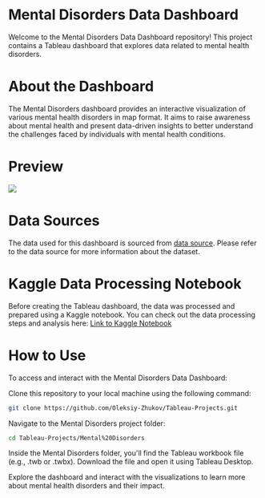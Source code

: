 # Mental Disorders Data Dashboard
Welcome to the Mental Disorders Data Dashboard repository! This project contains a Tableau dashboard that explores data related to mental health disorders.

# About the Dashboard
The Mental Disorders dashboard provides an interactive visualization of various mental health disorders in map format. It aims to raise awareness about mental health and present data-driven insights to better understand the challenges faced by individuals with mental health conditions.

# Preview
<img src="https://github.com/Oleksiy-Zhukov/Tableau-Projects/assets/75014961/38215cd0-7b53-4e99-b1c6-0070f251e5d1">

# Data Sources
The data used for this dashboard is sourced from [data source](https://www.kaggle.com/datasets/thedevastator/uncover-global-trends-in-mental-health-disorder). Please refer to the data source for more information about the dataset.

# Kaggle Data Processing Notebook
Before creating the Tableau dashboard, the data was processed and prepared using a Kaggle notebook. You can check out the data processing steps and analysis here: [Link to Kaggle Notebook](https://www.kaggle.com/code/zhukovoleksiy/mental-disorders-cleaning-dashboard)

# How to Use
To access and interact with the Mental Disorders Data Dashboard:

Clone this repository to your local machine using the following command:
```bash
git clone https://github.com/Oleksiy-Zhukov/Tableau-Projects.git
```

Navigate to the Mental Disorders project folder:
```bash
cd Tableau-Projects/Mental%20Disorders
```

Inside the Mental Disorders folder, you'll find the Tableau workbook file (e.g., .twb or .twbx). Download the file and open it using Tableau Desktop.

Explore the dashboard and interact with the visualizations to learn more about mental health disorders and their impact.
